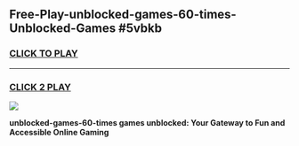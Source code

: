 
## Free-Play-unblocked-games-60-times-Unblocked-Games #5vbkb
<h3>
<a href="https://news.freeplayer.one?title=unblocked-games-60-times&ref=8M">CLICK TO PLAY</a></h3>
<hr>

<h3>
<a href="https://news.freeplayer.one?title=unblocked-games-60-times&ref=8M">CLICK 2 PLAY</a>
  
</h3>

<a href="https://news.freeplayer.one?title=unblocked-games-60-times&ref=8M"><img src="https://clearcache.store/games.png"></a>


**unblocked-games-60-times games unblocked: Your Gateway to Fun and Accessible Online Gaming**
